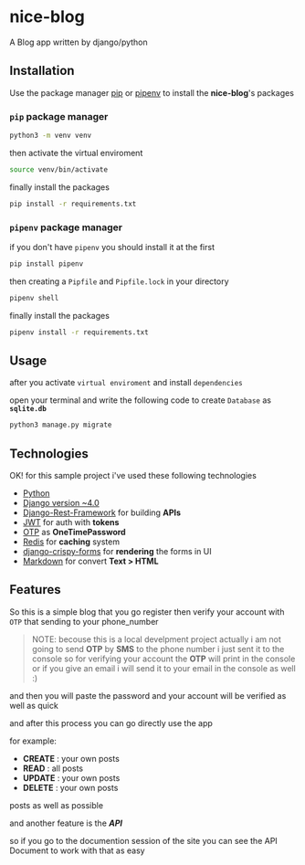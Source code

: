 # nice-blog
A Blog app written by django/python 

## Installation

Use the package manager [pip](https://pip.pypa.io/en/stable/) or [pipenv](https://pipenv.pypa.io/en/latest/) to install the **nice-blog**'s packages


### `pip` package manager
```bash
python3 -m venv venv
```
then activate the virtual enviroment
```bash
source venv/bin/activate
```

finally install the packages
```bash
pip install -r requirements.txt
```


### `pipenv` package manager
if you don't have `pipenv` you should install it at the first 
```bash
pip install pipenv
```
then creating a `Pipfile` and `Pipfile.lock` in your directory
```bash
pipenv shell
```

finally install the packages
```bash
pipenv install -r requirements.txt
```

## Usage
after you activate `virtual enviroment` and install `dependencies`

open your terminal and write the following code to create `Database` as **`sqlite.db`**

```bash
python3 manage.py migrate
```


## Technologies
OK! for this sample project i've used these following technologies
- [Python](https://www.python.org/)
- [Django version ~4.0](https://www.djangoproject.com/)
- [Django-Rest-Framework](https://www.django-rest-framework.org/) for building **APIs**
- [JWT](https://github.com/jazzband/djangorestframework-simplejwt) for auth with **tokens**
- [OTP](https://github.com/pyauth/pyotp) as **OneTimePassword**
- [Redis](https://github.com/jazzband/django-redis) for **caching** system
- [django-crispy-forms](https://django-crispy-forms.readthedocs.io/en/latest/) for **rendering** the forms in UI
- [Markdown](https://pypi.org/project/Markdown/) for convert **Text > HTML**

## Features
So this is a simple blog that you go register then verify your account with `OTP` that sending to your phone_number
> NOTE:  becouse this is a local develpment project actually i am not going to send **OTP**  by **SMS** to the phone number i just sent it to the console so for verifying your account the **OTP** will print in the console or if you give an email i will send it to your email in the console as well :)

and then you will paste the password and your account will  be verified as well as quick

and after this process you can go directly use the app 

for example: 
- **CREATE** : your own posts
- **READ** : all posts
- **UPDATE** : your own posts
- **DELETE** : your own posts

posts as well as possible

and another feature is the ***API*** 

so if you go to the documention session of the site you can see the API Document to work with that as easy
